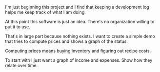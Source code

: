 I'm just beginning this project and I find that keeping a development log helps me keep track of what I am doing.

At this point this software is just an idea. There's no organization willing to put it to use.

That's in large part because nothing exists. I want to create a simple demo that tries to compute prices and shows a graph of the status.

Computing prices means buying inventory and figuring out recipe costs.

To start with I just want a graph of income and expenses. Show how they relate over time.
